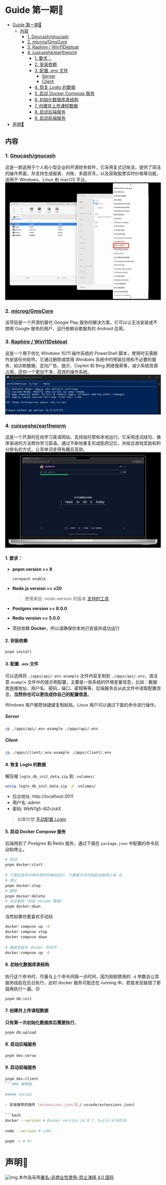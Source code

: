 # Guide 第一期🌄

<!--ts-->
* [Guide 第一期🌄](#guide-第一期)
   * [内容](#内容)
      * [1. <a href="https://github.com/Gnucash/gnucash">Gnucash/gnucash</a>](https://github.com/Gnucash/gnucash)
      * [2. <a href="https://github.com/microg/GmsCore">microg/GmsCore</a>](https://github.com/microg/GmsCore)
      * [3. <a href="https://github.com/Raphire/Win11Debloat">Raphire / Win11Debloat</a>](https://github.com/Raphire/Win11Debloat)
      * [4. <a href="https://github.com/cuixueshe/earthworm">cuixueshe/earthworm</a>](https://github.com/cuixueshe/earthworm)
         * [1. 要求：](#1-要求)
         * [2. 安装依赖](#2-安装依赖)
         * [3. 配置 .env 文件](#3-配置-env-文件)
            * [Server](#server)
            * [Client](#client)
         * [4. 恢复 Logto 的数据](#4-恢复-logto-的数据)
         * [5. 启动 Docker Compose 服务](#5-启动-docker-compose-服务)
         * [6. 初始化数据库表结构](#6-初始化数据库表结构)
         * [7. 创建并上传课程数据](#7-创建并上传课程数据)
         * [8. 启动后端服务](#8-启动后端服务)
         * [9. 启动前端服务](#9-启动前端服务)
* [声明🧭](#声明)

<!-- Created by https://github.com/ekalinin/github-markdown-toc -->
<!-- Added by: runner, at: Tue Oct  1 10:20:21 UTC 2024 -->

<!--te-->

## 内容
### 1. [Gnucash/gnucash](https://github.com/Gnucash/gnucash)
这是一款适用于个人和小型企业的开源财务软件，它采用复式记账法，提供了简洁的操作界面，并支持生成报表、对账、多国货币，以及获取股票实时价格等功能，适用于 Windows、Linux 和 macOS 平台。![1_gnucash_1.png](https://github.com/jr94330/Guide/blob/main/images/1_gnucash_1.png)
### 2. [microg/GmsCore](https://github.com/microg/GmsCore)
该项目是一个开源的替代 Google Play 服务的解决方案，它可以让无法安装或不想用 Google 服务的用户，运行依赖谷歌服务的 Android 应用。
### 3. [Raphire / Win11Debloat](https://github.com/Raphire/Win11Debloat)
这是一个用于优化 Windows 10/11 操作系统的 PowerShell 脚本，使用时无需额外安装任何软件。它通过删除或禁用 Windows 系统中的预装应用和不必要的服务，如诊断数据、定向广告、提示、Copilot 和 Bing 网络搜索等，减少系统资源占用，还你一个更加干净、高效的操作系统。
![1_Win11Debloat_1.png](https://github.com/jr94330/Guide/blob/main/images/1_Win11Debloat_1.png)
### 4. [cuixueshe/earthworm](https://github.com/cuixueshe/earthworm)
这是一个开源的在线学习英语网站，支持自托管和本地运行。它采用连词成句、循序渐进的方法帮你学习英语。通过不断地重复形成肌肉记忆，并结合游戏奖励和积分排名的方式，让背单词变得有趣且高效。![1_earthworm_1.png](https://github.com/jr94330/Guide/blob/main/images/1_earthworm_1.png)
#### 1. 要求：

- **pnpm version >= 8**

  ```bash
  corepack enable
  ```

- **Node.js version >= v20**
  > 使用来自 .node-version 的版本 [支持的工具](https://github.com/shadowspawn/node-version-usage#compatibility-testing)
- **Postgres version >= 8.0.0**
- **Redis version >= 5.0.0**
- 项目依赖 **Docker**，所以请确保你本地已安装并成功运行

#### 2. 安装依赖

```bash
pnpm install
```

#### 3. 配置 `.env` 文件

可以选择将 `./apps/api/.env.example` 文件内容复制到 `./apps/api/.env`，请注意 `example` 文件中的是示例配置，主要是一些系统的环境变量信息，比如：数据库连接地址、用户名、密码、端口、密钥等等，后端服务会从此文件中读取配置信息，**当然你也可以更改成你自己的配置信息**。

Windows 用户推荐快捷键复制粘贴，Linux 用户可以通过下面的命令进行操作。

##### Server

```bash
cp ./apps/api/.env.example ./apps/api/.env
```

##### Client

```bash
cp ./apps/client/.env.example ./apps/client/.env
```

#### 4. 恢复 Logto 的数据

解压缩 `logto_db_init_data.zip` 到 `.volumes/`

```bash
unzip logto_db_init_data.zip -d .volumes/
```

- 后台地址: http://localhost:3011
- 用户名: admin
- 密码: WkN7g5-i8ZrJckX

> 如果你想 [手动配置 Logto](https://github.com/cuixueshe/earthworm/wiki/%E8%BF%81%E7%A7%BB-Logto-%E7%94%A8%E6%88%B7%E7%B3%BB%E7%BB%9F%E5%90%8E%E6%9C%AC%E5%9C%B0%E5%90%AF%E5%8A%A8%E9%85%8D%E7%BD%AE%E6%96%B9%E6%A1%88%EF%BC%88%E8%B4%A1%E7%8C%AE%E8%80%85%EF%BC%89)

#### 5. 启动 Docker Compose 服务

后端用到了 Postgres 和 Redis 服务，通过下面在 `package.json` 中配置的命令启动和停止。

```bash
# 启动
pnpm docker:start

# 下面这些命令等你用的时候在执行，不要傻乎乎的刚启动就停止哈 😊
# 停止
pnpm docker:stop
# 删除
pnpm docker:delete
# 完全删除（包括 Volume 数据）
pnpm docker:down
```

当然如果你更喜欢手动挡

```bash
docker compose up -d
docker compose stop
docker compose down

# 兼容老版本 docker 的命令
docker-compose up -d
```

#### 6. 初始化数据库表结构

执行这个命令时，尽量与上个命令间隔一点时间，因为刚刚使用的 `-d` 参数会让其服务挂起在后台执行，此时 docker 服务可能还在 running 中，若是发现报错了那就再执行一遍。😊

```bash
pnpm db:init
```

#### 7. 创建并上传课程数据

**只有第一次初始化数据库后需要执行**。

```bash
pnpm db:upload
```

#### 8. 启动后端服务

```bash
pnpm dev:serve
```

#### 9. 启动前端服务

```bash
pnpm dev:client
```### 编辑器

##### VSCode

- 安装推荐的插件 [extensions.json](./.vscode/extensions.json)

```bash
docker --version # Docker version 24.0.7, build afdd53b

node --version # v20+

pnpm -v # 8+
```
# 声明🧭

![img](https://licensebuttons.net/l/by-nc-nd/4.0/88x31.png)
本作品采用[署名-非商业性使用-禁止演绎 4.0 国际](https://creativecommons.org/licenses/by-nc-nd/4.0/)
